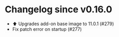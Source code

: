 # Changelog since v0.16.0
- ⬆️ Upgrades add-on base image to 11.0.1 (#279) 
- Fix patch error on startup (#277) 
